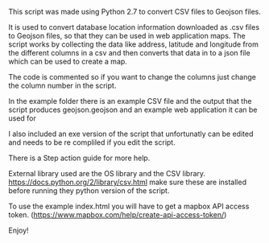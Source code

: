 This script was made using Python 2.7 to convert CSV files to Geojson files.

It is used to convert database location information downloaded as .csv files to Geojson files, so that they can be used in web application maps.
The script works by collecting the data like address, latitude and longitude from the different columns in a csv and then converts that data in to a json file which can be used to create a map.

The code is commented so if you want to change the columns just change the column number in the script.

In the example folder there is an example CSV file and the output that the script produces geojson.geojson and an example web application it can be used for

I also included an exe version of the script that unfortunatly can be edited and needs to be re compliled if you edit the script.

There is a Step action guide for more help.

External library used are the OS library and the CSV library. https://docs.python.org/2/library/csv.html make sure these are installed before running they python version of the script.

To use the example index.html you will have to get a mapbox API access token. (https://www.mapbox.com/help/create-api-access-token/)

Enjoy!